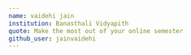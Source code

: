 ```yaml
---
name: vaidehi jain
institution: Banasthali Vidyapith
quote: Make the most out of your online semester 
github_user: jainvaidehi
---
```

